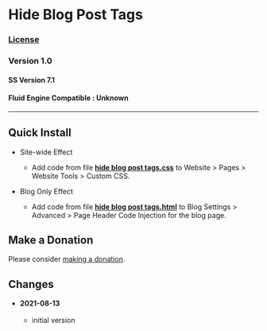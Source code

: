 # Hide Blog Post Tags

### [License][99]

### Version 1.0

#### SS Version 7.1

#### Fluid Engine Compatible : Unknown

---

## Quick Install

* Site-wide Effect

  * Add code from file
    **[hide blog post tags.css](hide%20blog%20post%20tags.css#L1)**
    to Website > Pages > Website Tools > Custom CSS.
    
* Blog Only Effect

  * Add code from file
    **[hide blog post tags.html](hide%20blog%20post%20tags.html#L1)**
    to Blog Settings > Advanced > Page Header Code Injection for the blog page.

## Make a Donation

Please consider
[making a donation](https://github.com/tomsWebConsulting/twcsl#make-a-donation).

## Changes

<!-- * **2021-07-01**
<br><br>
  * added code to change read more link
  * use twcsl
  * bumped version to 0.1d2
  <br><br -->
* **2021-08-13**
<br><br>
  * initial version

[99]: https://github.com/tomsWebConsulting/twcsl/blob/main/LICENSE.txt#L1
